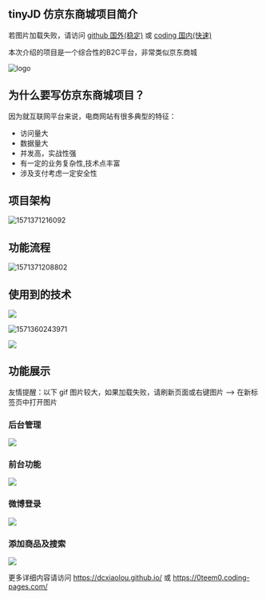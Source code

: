## tinyJD 仿京东商城项目简介

若图片加载失败，请访问 [github 国外(稳定)](https://dcxiaolou.github.io/2019/10/18/仿京东商城项目简介/) 或 [coding 国内(快速)](https://0teem0.coding-pages.com/2019/10/18/仿京东商城项目简介/)

本次介绍的项目是一个综合性的B2C平台，非常类似京东商城

![logo](https://dcxiaolou.coding.net/p/MyPicGo/git/raw/master/img-tinyjd/tinyjd-logo.png)

## 为什么要写仿京东商城项目？

因为就互联网平台来说，电商网站有很多典型的特征：

- 访问量大
- 数据量大
- 并发高，实战性强
- 有一定的业务复杂性,技术点丰富
- 涉及支付考虑一定安全性

<!-- more -->

## 项目架构

![1571371216092](https://dcxiaolou.coding.net/p/MyPicGo/git/raw/master/img-tinyjd/1571371216092.png)

## 功能流程

![1571371208802](https://dcxiaolou.coding.net/p/MyPicGo/git/raw/master/img-tinyjd/1571371208802.png)

## 使用到的技术

![](https://dcxiaolou.coding.net/p/MyPicGo/git/raw/master/img-tinyjd/1571371296619.png)

![1571360243971](https://dcxiaolou.coding.net/p/MyPicGo/git/raw/master/img-tinyjd/1571360243971.png)

![](https://dcxiaolou.coding.net/p/MyPicGo/git/raw/master/img-tinyjd/1571360283686.png)

## 功能展示

友情提醒：以下 gif 图片较大，如果加载失败，请刷新页面或右键图片 —> 在新标签页中打开图片

### 后台管理

![](https://dcxiaolou.coding.net/p/MyPicGo/git/raw/master/img-tinyjd/tinyjd-后台管理.gif)

### 前台功能

![](https://dcxiaolou.coding.net/p/MyPicGo/git/raw/master/img-tinyjd/tinyjd-%E5%89%8D%E5%8F%B0%E5%8A%9F%E8%83%BD.gif)

### 微博登录

![](https://dcxiaolou.coding.net/p/MyPicGo/git/raw/master/img-tinyjd/tinyjd-微博登录.gif)

### 添加商品及搜索

![](https://dcxiaolou.coding.net/p/MyPicGo/git/raw/master/img-tinyjd/tinyjd-添加SPU及搜索.gif)

更多详细内容请访问 https://dcxiaolou.github.io/ 或 https://0teem0.coding-pages.com/